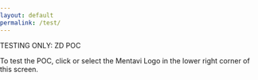 ```yaml
---
layout: default
permalink: /test/
---
```


TESTING ONLY: ZD POC

To test the POC, click or select the Mentavi Logo in the lower right corner of this screen.


<style>
/* Prevent horizontal scroll on page */
html, body { 
  width: 100%; 
  overflow-x: hidden; 
  margin: 0;
  padding: 0;
}

/* Ensure main content doesn't cause overflow */
.wrapper {
  max-width: 100%;
  overflow-x: hidden;
}

/* Target Airia chat elements directly */
iframe[src*="airia"],
[class*="airia"], 
[id*="airia"] {
  box-sizing: border-box !important;
  max-width: 100vw !important;
  word-break: break-word;
}

/* Mobile-specific fixes */
@media (max-width: 768px) {
  /* Ensure all Airia elements stay within viewport */
  iframe[src*="airia"],
  [class*="airia"], 
  [id*="airia"] {
    max-width: calc(100vw - 20px) !important;
    margin-right: 10px !important;
  }
  
  /* Handle fixed positioning chat widgets */
  [style*="position: fixed"] {
    right: 10px !important;
    max-width: calc(100vw - 20px) !important;
  }
  
  /* Prevent text overflow in main content */
  .wrapper section {
    max-width: 100%;
    overflow-wrap: break-word;
    word-wrap: break-word;
  }
}

/* Extra small screens */
@media (max-width: 480px) {
  iframe[src*="airia"],
  [class*="airia"], 
  [id*="airia"] {
    max-width: calc(100vw - 10px) !important;
    margin-right: 5px !important;
  }
  
  [style*="position: fixed"] {
    right: 5px !important;
    max-width: calc(100vw - 10px) !important;
  }
}
</style>

<script>
(function preventOverflow() {
  function clampElements() {
    // Target all potential Airia chat elements
    const selectors = [
      'iframe[src*="airia"]',
      '[class*="airia"]', 
      '[id*="airia"]',
      '[style*="position: fixed"]'
    ];
    
    selectors.forEach(selector => {
      document.querySelectorAll(selector).forEach(el => {
        const isMobile = window.innerWidth <= 768;
        const isExtraSmall = window.innerWidth <= 480;
        
        el.style.boxSizing = 'border-box';
        
        if (isMobile) {
          const margin = isExtraSmall ? '10px' : '20px';
          el.style.maxWidth = `calc(100vw - ${margin})`;
          
          // Handle fixed positioned elements
          const computedStyle = getComputedStyle(el);
          if (computedStyle.position === 'fixed') {
            el.style.right = isExtraSmall ? '5px' : '10px';
          }
        } else {
          el.style.maxWidth = '420px';
        }
      });
    });
  }
  
  // Run immediately and on resize
  clampElements();
  window.addEventListener('resize', clampElements);
  
  // Run when DOM changes (chat widget loads)
  const observer = new MutationObserver(clampElements);
  observer.observe(document.body, { 
    childList: true, 
    subtree: true,
    attributes: true,
    attributeFilter: ['style', 'class', 'id']
  });
  
  // Also run on next frame to catch dynamically loaded content
  requestAnimationFrame(clampElements);
})();
</script>


<script type="module">
  import AiriaChat from "https://chat.airia.ai/api/get-chat-embed";
  AiriaChat.init({
    pipelineId: "8e803d5a-4996-4dfc-b4eb-cf79430fcaeb",
    apiKey: "ak-MjQzMzQ2Nzk1OXwxNzU2Njc4MTE5ODI4fHRpLVRXVnVkR0YyYVNCSVpXRnNkR2d0VDNCbGJpQlNaV2RwYzNSeVlYUnBiMjR0VUhKdlptVnpjMmx2Ym1Gc3wxfDEwMDM4NDI4NSAg",
    apiUrl: "https://embed-api.airia.ai",
    greeting: "Hi there. Welcome to the TESTING ONLY Mentavi Health support bot. How can I assist you today?",
    imagePath: "/images/logo-header.png",
    imageSize: "small",
    imageBgColor: "#FFFFFF"
  });
</script>

